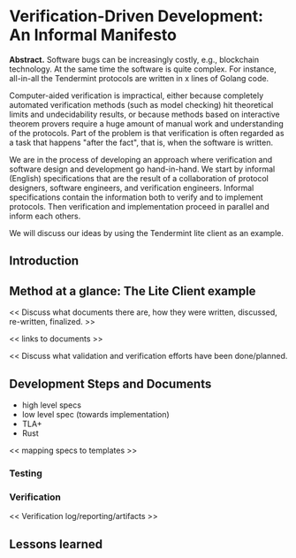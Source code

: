 # Verification-Driven Development: An Informal Manifesto

**Abstract.** Software bugs can be increasingly costly, e.g., blockchain
technology. At the same time the software is quite complex. For instance,
all-in-all the Tendermint protocols are written in x lines of Golang code.

Computer-aided verification is impractical, either because completely automated
verification methods (such as model checking) hit theoretical limits and
undecidability results, or because methods based on interactive theorem provers
require a huge amount of manual work and understanding of the protocols. Part of
the problem is that verification is often regarded as a task that happens "after
the fact", that is, when the software is written.

We are in the process of developing an approach where verification and software
design and development go hand-in-hand. We start by informal (English)
specifications that are the result of a collaboration of protocol designers,
software engineers, and verification engineers. Informal specifications contain
the information both to verify and to implement protocols. Then verification and
implementation proceed in parallel and inform each others.

We will discuss our ideas by using the Tendermint lite client as an example.

## Introduction

## Method at a glance: The Lite Client example

<< Discuss what documents there are, how they were written, discussed, re-written,
finalized. >>

<< links to documents >>

<< Discuss what validation and verification efforts have been done/planned.

## Development Steps and Documents

- high level specs
- low level spec (towards implementation)
- TLA+
- Rust

<< mapping specs to templates >>

### Testing

### Verification

<< Verification log/reporting/artifacts >>


## Lessons learned
